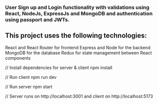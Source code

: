### User Sign up and Login functionality with validations using React, NodeJs, ExpressJs and MongoDB and authentication using passport and JWTs.

## This project uses the following technologies:

React and React Router for frontend
Express and Node for the backend
MongoDB for the database
Redux for state management between React components

// Install dependencies for server & client
npm install 

// Run client
npm run dev

// Run server
npm start
 
// Server runs on http://localhost:3001 and client on http://localhost:5173
